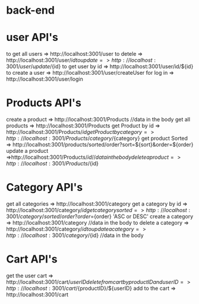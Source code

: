 # back-end

# user API's
to get all users => http://localhost:3001/user
to detele => http://localhost:3001/user/${id}
to update => http://localhost:3001/user/update/${id}
to get user by id => http://localhost:3001/user/id/${id}
to create a user => http://localhost:3001/user/createUser
for log in => http://localhost:3001/user/login

# Products API's
create a product => http://localhost:3001/Products //data in the body
get all products => http://localhost:3001/Products
get Product by id => http://localhost:3001/Products/${id}
get Product by category => http://localhost:3001/Products/category/${category}
get product Sorted => http://localhost:3001/products/sorted/order?sort=${sort}&order=${order}
update a product =>http://localhost:3001/Products/${id} //data in the body
delete a product => http://localhost:3001/Products/${id}

# Category API's
get all categories => http://localhost:3001/category
get a category by id => http://localhost:3001/category/${id}
get category sorted => http://localhost:3001/category/sorted/order?order=${order} 'ASC or DESC'
create a category => http://localhost:3001/category //data in the body
to delete a category => http://localhost:3001/category/${id}
to update a category => http://localhost:3001/category/${id} //data in the body

# Cart API's
get the user cart => http://localhost:3001/cart/${userID}
delete from cart by productID and userID => http://localhost:3001/cart/${productID}/${userID}
add to the cart => http://localhost:3001/cart
